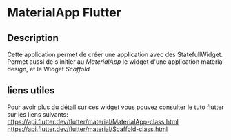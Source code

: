 # MaterialApp Flutter
## Description
Cette application permet de créer une application avec des StatefullWidget. 
Permet aussi de s'initier au  _MaterialApp_ le widget d'une application material design, et le Widget _Scaffold_
## liens utiles
Pour avoir plus du détail sur ces widget vous pouvez consulter le tuto flutter sur les liens suivants:  
https://api.flutter.dev/flutter/material/MaterialApp-class.html   
https://api.flutter.dev/flutter/material/Scaffold-class.html 
